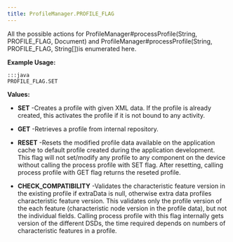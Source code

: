```yaml
---
title: ProfileManager.PROFILE_FLAG
---
```


All the possible actions for  ProfileManager#processProfile(String, PROFILE_FLAG, Document)
 and  ProfileManager#processProfile(String, PROFILE_FLAG, String[])is enumerated here.

 

**Example Usage:**
	
	:::java	
	PROFILE_FLAG.SET


**Values:**

* **SET** -Creates a profile with given XML data. If the profile is already created,
 this activates the profile if it is not bound to any activity.

* **GET** -Retrieves a profile from internal repository.

* **RESET** -Resets the modified profile data available on the application cache to default profile created during the application development.
 This flag will not set/modify any profile to any component on the device without calling the process profile with SET flag.
 After resetting, calling process profile with GET flag returns the reseted profile.

* **CHECK_COMPATIBILITY** -Validates the characteristic feature version in the existing profile if extraData is null, otherwise extra data profiles characteristic feature version.
 This validates only the profile version of the each feature (characteristic node version in the profile data), but not the individual fields.
 Calling process profile with this flag internally gets version of the different DSDs, the time required depends on numbers of characteristic features in a profile.


